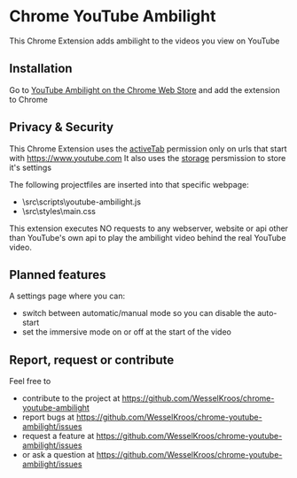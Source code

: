 # Chrome YouTube Ambilight
This Chrome Extension adds ambilight to the videos you view on YouTube

## Installation
Go to [YouTube Ambilight on the Chrome Web Store](https://chrome.google.com/webstore/detail/youtube-ambilight/paponcgjfojgemddooebbgniglhkajkj) and add the extension to Chrome

## Privacy & Security
This Chrome Extension uses the [activeTab](https://developer.chrome.com/extensions/activeTab) permission only on urls that start with https://www.youtube.com
It also uses the [storage](https://developer.chrome.com/extensions/storage) persmission to store it's settings

The following projectfiles are inserted into that specific webpage:
- \src\scripts\youtube-ambilight.js
- \src\styles\main.css

This extension executes NO requests to any webserver, website or api other than YouTube's own api to play the ambilight video behind the real YouTube video.

## Planned features
A settings page where you can:
  - switch between automatic/manual mode so you can disable the auto-start
  - set the immersive mode on or off at the start of the video

## Report, request or contribute
Feel free to 
- contribute to the project at https://github.com/WesselKroos/chrome-youtube-ambilight
- report bugs at https://github.com/WesselKroos/chrome-youtube-ambilight/issues
- request a feature at https://github.com/WesselKroos/chrome-youtube-ambilight/issues
- or ask a question at https://github.com/WesselKroos/chrome-youtube-ambilight/issues
